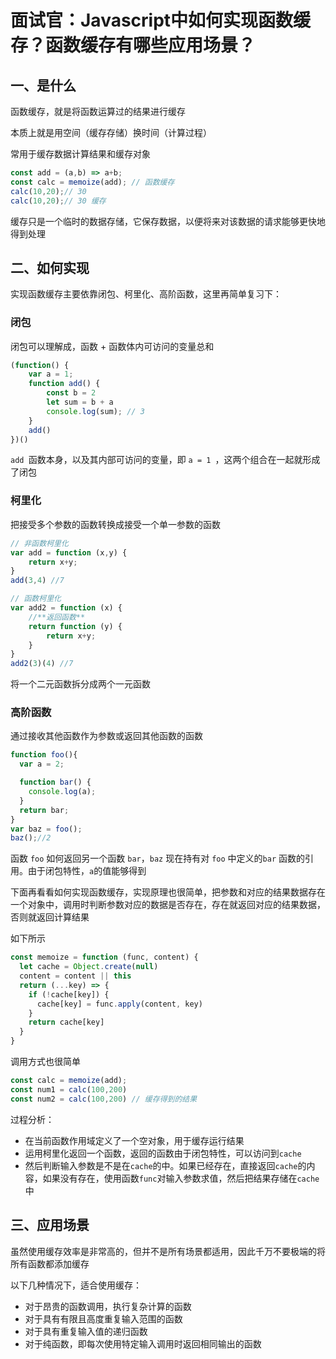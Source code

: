 # 面试官：Javascript中如何实现函数缓存？函数缓存有哪些应用场景？



## 一、是什么

函数缓存，就是将函数运算过的结果进行缓存

本质上就是用空间（缓存存储）换时间（计算过程）

常用于缓存数据计算结果和缓存对象

```js
const add = (a,b) => a+b;
const calc = memoize(add); // 函数缓存
calc(10,20);// 30
calc(10,20);// 30 缓存
```

缓存只是一个临时的数据存储，它保存数据，以便将来对该数据的请求能够更快地得到处理



## 二、如何实现

实现函数缓存主要依靠闭包、柯里化、高阶函数，这里再简单复习下：

### 闭包

闭包可以理解成，函数 + 函数体内可访问的变量总和

```js
(function() {
    var a = 1;
    function add() {
        const b = 2
        let sum = b + a
        console.log(sum); // 3
    }
    add()
})()
```

`add `函数本身，以及其内部可访问的变量，即 `a = 1 `，这两个组合在⼀起就形成了闭包



### 柯里化

把接受多个参数的函数转换成接受一个单一参数的函数

```js
// 非函数柯里化
var add = function (x,y) {
    return x+y;
}
add(3,4) //7

// 函数柯里化
var add2 = function (x) {
    //**返回函数**
    return function (y) {
        return x+y;
    }
}
add2(3)(4) //7
```

将一个二元函数拆分成两个一元函数



### 高阶函数

通过接收其他函数作为参数或返回其他函数的函数

```js
function foo(){
  var a = 2;

  function bar() {
    console.log(a);
  }
  return bar;
}
var baz = foo();
baz();//2
```

函数 `foo` 如何返回另一个函数 `bar`，`baz` 现在持有对 `foo` 中定义的`bar` 函数的引用。由于闭包特性，`a`的值能够得到



下面再看看如何实现函数缓存，实现原理也很简单，把参数和对应的结果数据存在一个对象中，调用时判断参数对应的数据是否存在，存在就返回对应的结果数据，否则就返回计算结果

如下所示

```js
const memoize = function (func, content) {
  let cache = Object.create(null)
  content = content || this
  return (...key) => {
    if (!cache[key]) {
      cache[key] = func.apply(content, key)
    }
    return cache[key]
  }
}
```

调用方式也很简单

```js
const calc = memoize(add);
const num1 = calc(100,200)
const num2 = calc(100,200) // 缓存得到的结果
```

过程分析：

- 在当前函数作用域定义了一个空对象，用于缓存运行结果
- 运用柯里化返回一个函数，返回的函数由于闭包特性，可以访问到`cache`
- 然后判断输入参数是不是在`cache`的中。如果已经存在，直接返回`cache`的内容，如果没有存在，使用函数`func`对输入参数求值，然后把结果存储在`cache`中



## 三、应用场景

虽然使用缓存效率是非常高的，但并不是所有场景都适用，因此千万不要极端的将所有函数都添加缓存

以下几种情况下，适合使用缓存：

- 对于昂贵的函数调用，执行复杂计算的函数
- 对于具有有限且高度重复输入范围的函数
- 对于具有重复输入值的递归函数
- 对于纯函数，即每次使用特定输入调用时返回相同输出的函数


